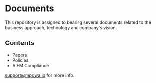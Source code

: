 # Documents

This repository is assigned to bearing several documents related to the business approach, technology and company's vision. 

## Contents

- Papers
- Policies
- AIFM Compliance



support@mpowa.io for more info.
